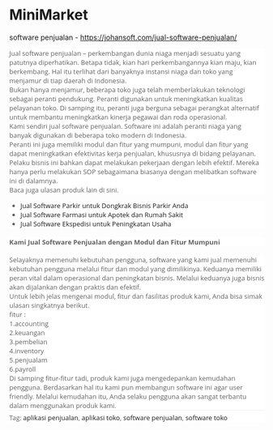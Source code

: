 # MiniMarket
 software penjualan - https://johansoft.com/jual-software-penjualan/

<div style="background-color: white; box-sizing: border-box; color: #616161; font-family: &quot;Open Sans&quot;, sans-serif; font-size: 13px;">
Jual software penjualan – perkembangan dunia niaga menjadi sesuatu yang patutnya diperhatikan. Betapa tidak, kian hari perkembangannya kian maju, kian berkembang. Hal itu terlihat dari banyaknya instansi niaga dan toko yang menjamur di tiap daerah di Indonesia.</div>
<div style="background-color: white; box-sizing: border-box; color: #616161; font-family: &quot;Open Sans&quot;, sans-serif; font-size: 13px;">
Bukan hanya menjamur, beberapa toko juga telah memberlakukan teknologi sebagai peranti pendukung. Peranti digunakan untuk meningkatkan kualitas pelayanan toko. Di samping itu, peranti juga berguna sebagai perangkat alternatif untuk membantu meningkatkan kinerja pegawai dan roda operasional.</div>
<div style="background-color: white; box-sizing: border-box; color: #616161; font-family: &quot;Open Sans&quot;, sans-serif; font-size: 13px;">
Kami sendiri jual software penjualan. Software ini adalah peranti niaga yang banyak digunakan di beberapa toko modern di Indonesia.</div>
<div style="background-color: white; box-sizing: border-box; color: #616161; font-family: &quot;Open Sans&quot;, sans-serif; font-size: 13px;">
Peranti ini juga memiliki modul dan fitur yang mumpuni, modul dan fitur yang dapat meningkatkan efektivitas kerja penjualan, khususnya di bidang pelayanan. Pelaku bisnis ini bahkan dapat melakukan pekerjaan dengan lebih efektif. Mereka hanya perlu melakukan SOP sebagaimana biasanya dengan melibatkan software ini di dalamnya.</div>
<div style="background-color: white; box-sizing: border-box; color: #616161; font-family: &quot;Open Sans&quot;, sans-serif; font-size: 13px;">
Baca juga ulasan produk lain di sini.</div>
<ul style="background-color: white; box-sizing: border-box; color: #616161; font-family: &quot;Open Sans&quot;, sans-serif; font-size: 13px;">
<li style="box-sizing: border-box;"><a href="https://johansoft.com/jual-software-parkir/" style="border: none; box-sizing: border-box; outline: none; text-decoration-line: none;" title="Jual Software Parkir untuk Dongkrak Bisnis Parkir Anda">Jual Software Parkir untuk Dongkrak Bisnis Parkir Anda</a></li>
<li style="box-sizing: border-box;"><a href="https://johansoft.com/software-farmasi/" style="border: none; box-sizing: border-box; outline: none; text-decoration-line: none;" title="Jual Software Farmasi untuk Apotek dan Rumah Sakit">Jual Software Farmasi untuk Apotek dan Rumah Sakit</a></li>
<li style="box-sizing: border-box;"><a href="https://johansoft.com/software-ekspedisi/" style="border: none; box-sizing: border-box; outline: none; text-decoration-line: none;" title="Jual Software Ekspedisi untuk Peningkatan Usaha Ekspedisi Anda!">Jual Software Ekspedisi untuk Peningkatan Usaha&nbsp;</a></li>
</ul>
<h4 style="background-color: white; box-sizing: border-box; color: #616161; font-family: &quot;Open Sans&quot;, sans-serif; font-size: 13px;">
<strong style="box-sizing: border-box;">Kami Jual Software Penjualan dengan Modul dan Fitur Mumpuni</strong></h4>
<div style="background-color: white; box-sizing: border-box; color: #616161; font-family: &quot;Open Sans&quot;, sans-serif; font-size: 13px;">
Selayaknya memenuhi kebutuhan pengguna, software yang kami jual memenuhi kebutuhan pengguna melalui fitur dan modul yang dimilikinya. Keduanya memiliki peran vital dalam operasional dan peningkatan bisnis. Melalui keduanya juga bisnis akan dijalankan dengan praktis dan efektif.</div>
<div style="background-color: white; box-sizing: border-box; color: #616161; font-family: &quot;Open Sans&quot;, sans-serif; font-size: 13px;">
Untuk lebih jelas mengenai modul, fitur dan fasilitas produk kami, Anda bisa simak ulasan singkatnya berikut.</div>
<div style="background-color: white; box-sizing: border-box; color: #616161; font-family: &quot;Open Sans&quot;, sans-serif; font-size: 13px;">
fitur :</div>
<div style="background-color: white; box-sizing: border-box; color: #616161; font-family: &quot;Open Sans&quot;, sans-serif; font-size: 13px;">
1.accounting<br style="box-sizing: border-box;" />2.keuangan<br style="box-sizing: border-box;" />3.pembelian<br style="box-sizing: border-box;" />4.inventory<br style="box-sizing: border-box;" />5.penjualam<br style="box-sizing: border-box;" />6.payroll</div>
<div style="background-color: white; box-sizing: border-box; color: #616161; font-family: &quot;Open Sans&quot;, sans-serif; font-size: 13px;">
Di samping fitur-fitur tadi, produk kami juga mengedepankan kemudahan pengguna. Berdasarkan hal itu kami pun membangun software ini agar user friendly. Melalui kemudahan itu, Anda selaku pengguna akan sangat terbantu dalam menggunakan produk kami.</div>
<div class="meta_tags" style="background-color: white; border-top: 1px dotted rgb(221, 221, 221); box-sizing: border-box; color: #616161; font-family: &quot;Open Sans&quot;, sans-serif; font-size: 13px; padding-top: 5px;">
Tag:&nbsp;<a href="https://johansoft.com/tag/aplikasi-penjualan/" rel="tag" style="border: none; box-sizing: border-box; outline: none; text-decoration-line: none;">aplikasi penjualan</a>,&nbsp;<a href="https://johansoft.com/tag/aplikasi-toko/" rel="tag" style="border: none; box-sizing: border-box; outline: none; text-decoration-line: none;">aplikasi toko</a>,&nbsp;<a href="https://johansoft.com/tag/software-penjualan/" rel="tag" style="border: none; box-sizing: border-box; outline: none; text-decoration-line: none;">software penjualan</a>,&nbsp;<a href="https://johansoft.com/tag/software-toko/" rel="tag" style="border: none; box-sizing: border-box; outline: none; text-decoration-line: none;">software toko</a></div>
